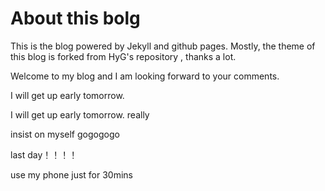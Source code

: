 # About this bolg
This is the blog powered by Jekyll and github pages. Mostly, the theme of this blog is forked from HyG's repository , thanks a lot.

Welcome to my blog and I am looking forward to your comments.

I will get up early tomorrow.

I will get up early tomorrow. really

insist on myself
gogogogo

last day！！！！

use my phone just for 30mins
